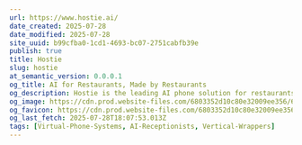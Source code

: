 ```yaml
---
url: https://www.hostie.ai/
date_created: 2025-07-28
date_modified: 2025-07-28
site_uuid: b99cfba0-1cd1-4693-bc07-2751cabfb39e
publish: true
title: Hostie
slug: hostie
at_semantic_version: 0.0.0.1
og_title: AI for Restaurants, Made by Restaurants
og_description: Hostie is the leading AI phone solution for restaurants—built by operators to answer calls, book reservations, and take takeout orders automatically.
og_image: https://cdn.prod.website-files.com/6803352d10c80e32009ee356/6813a25c7ea02f46aa55e730_webpreview.png
og_favicon: https://cdn.prod.website-files.com/6803352d10c80e32009ee356/6806760a3037db1dcf634a84_favicon32.png
og_last_fetch: 2025-07-28T18:07:53.013Z
tags: [Virtual-Phone-Systems, AI-Receptionists, Vertical-Wrappers]
---
```

